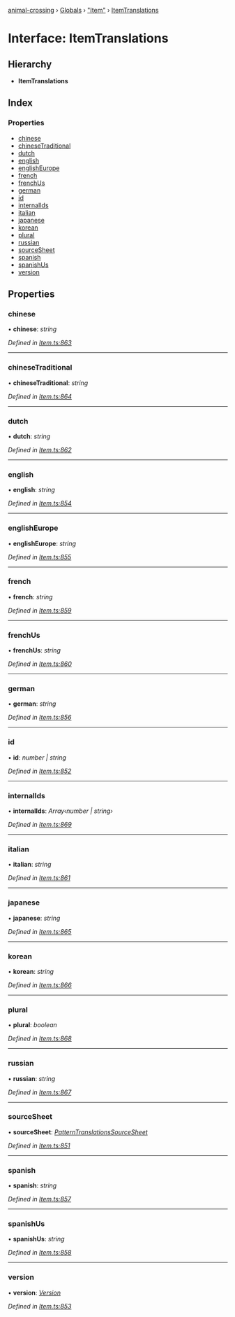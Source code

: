 [animal-crossing](../README.md) › [Globals](../globals.md) › ["Item"](../modules/_item_.md) › [ItemTranslations](_item_.itemtranslations.md)

# Interface: ItemTranslations

## Hierarchy

* **ItemTranslations**

## Index

### Properties

* [chinese](_item_.itemtranslations.md#chinese)
* [chineseTraditional](_item_.itemtranslations.md#chinesetraditional)
* [dutch](_item_.itemtranslations.md#dutch)
* [english](_item_.itemtranslations.md#english)
* [englishEurope](_item_.itemtranslations.md#englisheurope)
* [french](_item_.itemtranslations.md#french)
* [frenchUs](_item_.itemtranslations.md#frenchus)
* [german](_item_.itemtranslations.md#german)
* [id](_item_.itemtranslations.md#id)
* [internalIds](_item_.itemtranslations.md#internalids)
* [italian](_item_.itemtranslations.md#italian)
* [japanese](_item_.itemtranslations.md#japanese)
* [korean](_item_.itemtranslations.md#korean)
* [plural](_item_.itemtranslations.md#plural)
* [russian](_item_.itemtranslations.md#russian)
* [sourceSheet](_item_.itemtranslations.md#sourcesheet)
* [spanish](_item_.itemtranslations.md#spanish)
* [spanishUs](_item_.itemtranslations.md#spanishus)
* [version](_item_.itemtranslations.md#version)

## Properties

###  chinese

• **chinese**: *string*

*Defined in [Item.ts:863](https://github.com/Norviah/animal-crossing/blob/2672d28/module/types/Item.ts#L863)*

___

###  chineseTraditional

• **chineseTraditional**: *string*

*Defined in [Item.ts:864](https://github.com/Norviah/animal-crossing/blob/2672d28/module/types/Item.ts#L864)*

___

###  dutch

• **dutch**: *string*

*Defined in [Item.ts:862](https://github.com/Norviah/animal-crossing/blob/2672d28/module/types/Item.ts#L862)*

___

###  english

• **english**: *string*

*Defined in [Item.ts:854](https://github.com/Norviah/animal-crossing/blob/2672d28/module/types/Item.ts#L854)*

___

###  englishEurope

• **englishEurope**: *string*

*Defined in [Item.ts:855](https://github.com/Norviah/animal-crossing/blob/2672d28/module/types/Item.ts#L855)*

___

###  french

• **french**: *string*

*Defined in [Item.ts:859](https://github.com/Norviah/animal-crossing/blob/2672d28/module/types/Item.ts#L859)*

___

###  frenchUs

• **frenchUs**: *string*

*Defined in [Item.ts:860](https://github.com/Norviah/animal-crossing/blob/2672d28/module/types/Item.ts#L860)*

___

###  german

• **german**: *string*

*Defined in [Item.ts:856](https://github.com/Norviah/animal-crossing/blob/2672d28/module/types/Item.ts#L856)*

___

###  id

• **id**: *number | string*

*Defined in [Item.ts:852](https://github.com/Norviah/animal-crossing/blob/2672d28/module/types/Item.ts#L852)*

___

###  internalIds

• **internalIds**: *Array‹number | string›*

*Defined in [Item.ts:869](https://github.com/Norviah/animal-crossing/blob/2672d28/module/types/Item.ts#L869)*

___

###  italian

• **italian**: *string*

*Defined in [Item.ts:861](https://github.com/Norviah/animal-crossing/blob/2672d28/module/types/Item.ts#L861)*

___

###  japanese

• **japanese**: *string*

*Defined in [Item.ts:865](https://github.com/Norviah/animal-crossing/blob/2672d28/module/types/Item.ts#L865)*

___

###  korean

• **korean**: *string*

*Defined in [Item.ts:866](https://github.com/Norviah/animal-crossing/blob/2672d28/module/types/Item.ts#L866)*

___

###  plural

• **plural**: *boolean*

*Defined in [Item.ts:868](https://github.com/Norviah/animal-crossing/blob/2672d28/module/types/Item.ts#L868)*

___

###  russian

• **russian**: *string*

*Defined in [Item.ts:867](https://github.com/Norviah/animal-crossing/blob/2672d28/module/types/Item.ts#L867)*

___

###  sourceSheet

• **sourceSheet**: *[PatternTranslationsSourceSheet](../enums/_item_.patterntranslationssourcesheet.md)*

*Defined in [Item.ts:851](https://github.com/Norviah/animal-crossing/blob/2672d28/module/types/Item.ts#L851)*

___

###  spanish

• **spanish**: *string*

*Defined in [Item.ts:857](https://github.com/Norviah/animal-crossing/blob/2672d28/module/types/Item.ts#L857)*

___

###  spanishUs

• **spanishUs**: *string*

*Defined in [Item.ts:858](https://github.com/Norviah/animal-crossing/blob/2672d28/module/types/Item.ts#L858)*

___

###  version

• **version**: *[Version](../enums/_item_.version.md)*

*Defined in [Item.ts:853](https://github.com/Norviah/animal-crossing/blob/2672d28/module/types/Item.ts#L853)*
